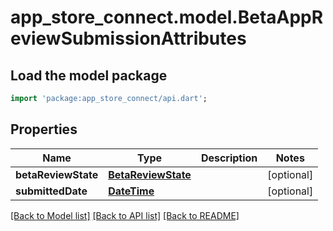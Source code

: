 # app_store_connect.model.BetaAppReviewSubmissionAttributes

## Load the model package
```dart
import 'package:app_store_connect/api.dart';
```

## Properties
Name | Type | Description | Notes
------------ | ------------- | ------------- | -------------
**betaReviewState** | [**BetaReviewState**](BetaReviewState.md) |  | [optional] 
**submittedDate** | [**DateTime**](DateTime.md) |  | [optional] 

[[Back to Model list]](../README.md#documentation-for-models) [[Back to API list]](../README.md#documentation-for-api-endpoints) [[Back to README]](../README.md)


